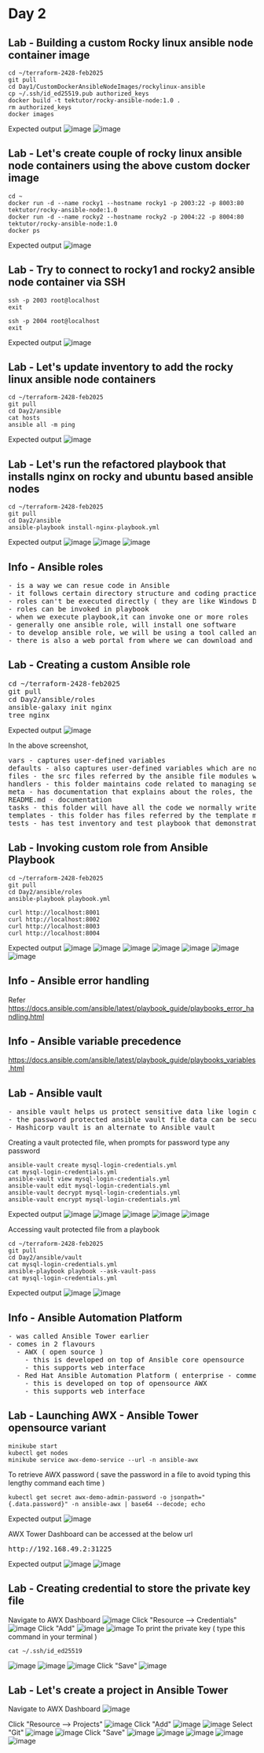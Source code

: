 # Day 2

## Lab - Building a custom Rocky linux ansible node container image
```
cd ~/terraform-2428-feb2025
git pull
cd Day1/CustomDockerAnsibleNodeImages/rockylinux-ansible
cp ~/.ssh/id_ed25519.pub authorized_keys
docker build -t tektutor/rocky-ansible-node:1.0 .
rm authorized_keys
docker images
```

Expected output
![image](https://github.com/user-attachments/assets/d49df2b4-f2bb-4d96-bae4-02fdbdcc9934)
![image](https://github.com/user-attachments/assets/86fa4f59-2ae3-4704-97b9-e95ad59397a4)


## Lab - Let's create couple of rocky linux ansible node containers using the above custom docker image
```
cd ~
docker run -d --name rocky1 --hostname rocky1 -p 2003:22 -p 8003:80 tektutor/rocky-ansible-node:1.0
docker run -d --name rocky2 --hostname rocky2 -p 2004:22 -p 8004:80 tektutor/rocky-ansible-node:1.0
docker ps
```

Expected output
![image](https://github.com/user-attachments/assets/0a769789-5ff5-4f4d-94b5-3e2d5e078c0b)

## Lab - Try to connect to rocky1 and rocky2 ansible node container via SSH
```
ssh -p 2003 root@localhost
exit

ssh -p 2004 root@localhost
exit
```

Expected output
![image](https://github.com/user-attachments/assets/162b811a-aab4-4696-8e0c-85645de10f6d)

## Lab - Let's update inventory to add the rocky linux ansible node containers
```
cd ~/terraform-2428-feb2025
git pull
cd Day2/ansible
cat hosts
ansible all -m ping
```

Expected output
![image](https://github.com/user-attachments/assets/c4c8270a-fc33-4970-9a2f-90f3738e9440)


## Lab - Let's run the refactored playbook that installs nginx on rocky and ubuntu based ansible nodes
```
cd ~/terraform-2428-feb2025
git pull
cd Day2/ansible
ansible-playbook install-nginx-playbook.yml
```

Expected output
![image](https://github.com/user-attachments/assets/b2fa4278-fac6-4317-899f-08e395f3998b)
![image](https://github.com/user-attachments/assets/9e30a343-72a9-44a9-b1b2-7c103e8b6520)
![image](https://github.com/user-attachments/assets/38e748af-754f-415f-9b04-69352d755373)

## Info - Ansible roles
<pre>
- is a way we can resue code in Ansible
- it follows certain directory structure and coding practices
- roles can't be executed directly ( they are like Windows DLL )
- roles can be invoked in playbook
- when we execute playbook,it can invoke one or more roles
- generally one ansible role, will install one software
- to develop ansible role, we will be using a tool called ansible-galaxy
- there is also a web portal from where we can download and use opensource roles written by community
</pre>

## Lab - Creating a custom Ansible role
<pre>
cd ~/terraform-2428-feb2025
git pull
cd Day2/ansible/roles
ansible-galaxy init nginx
tree nginx
</pre>

Expected output
![image](https://github.com/user-attachments/assets/476a7b87-f76b-46d9-8684-7317c0edb87f)

In the above screenshot,
<pre>
vars - captures user-defined variables
defaults - also captures user-defined variables which are normally read-only variables
files - the src files referred by the ansible file modules will be maintained here
handlers - this folder maintains code related to managing services, these tasks will be invoked based on some notifications
meta - has documentation that explains about the roles, the platforms(OS) supported by the roles, author, license under which the role is published
README.md - documentation
tasks - this folder will have all the code we normally write in an ansible playbook
templates - this folder has files referred by the template module
tests - has test inventory and test playbook that demonstrates on how one can invoke custom ansible role
</pre>

## Lab - Invoking custom role from Ansible Playbook
```
cd ~/terraform-2428-feb2025
git pull
cd Day2/ansible/roles
ansible-playbook playbook.yml

curl http://localhost:8001
curl http://localhost:8002
curl http://localhost:8003
curl http://localhost:8004
```

Expected output
![image](https://github.com/user-attachments/assets/c2c07f1c-b7a7-44b0-b540-1696b0398352)
![image](https://github.com/user-attachments/assets/1f3518f5-0ff0-412c-907a-46932949cc0a)
![image](https://github.com/user-attachments/assets/bf06652b-6845-45c3-809e-69538203afbc)
![image](https://github.com/user-attachments/assets/a3ffc956-04b7-47d0-bfbd-8b1ebb42d2c2)
![image](https://github.com/user-attachments/assets/6187c9de-584e-4e1d-bea8-5aba08e3b089)
![image](https://github.com/user-attachments/assets/306f8ed5-f5ac-4f98-8b54-d448d26b283f)
![image](https://github.com/user-attachments/assets/5d0fb005-8dba-48d4-ad10-592579ef46c4)

## Info - Ansible error handling
Refer https://docs.ansible.com/ansible/latest/playbook_guide/playbooks_error_handling.html

## Info - Ansible variable precedence
https://docs.ansible.com/ansible/latest/playbook_guide/playbooks_variables.html

## Lab - Ansible vault
<pre>
- ansible vault helps us protect sensitive data like login credentials, public/private keys, etc by encrypting with a password
- the password protected ansible vault file data can be securely accessed from playbooks
- Hashicorp vault is an alternate to Ansible vault
</pre>

Creating a vault protected file, when prompts for password type any password
```
ansible-vault create mysql-login-credentials.yml
cat mysql-login-credentials.yml
ansible-vault view mysql-login-credentials.yml
ansible-vault edit mysql-login-credentials.yml
ansible-vault decrypt mysql-login-credentials.yml
ansible-vault encrypt mysql-login-credentials.yml
```

Expected output
![image](https://github.com/user-attachments/assets/a0b70c3a-84c3-440d-9063-e7e7be5ea49d)
![image](https://github.com/user-attachments/assets/7692a7b5-f676-4c40-b3c0-ce6724723b5a)
![image](https://github.com/user-attachments/assets/555b6949-3eba-457c-8840-4baa92d425c7)
![image](https://github.com/user-attachments/assets/52a62bca-d116-484a-b303-d123dff9ce9e)
![image](https://github.com/user-attachments/assets/2ceb1285-7e65-4032-be0d-9b2976f2b720)


Accessing vault protected file from a playbook
```
cd ~/terraform-2428-feb2025
git pull
cd Day2/ansible/vault
cat mysql-login-credentials.yml
ansible-playbook playbook --ask-vault-pass
cat mysql-login-credentials.yml
```

Expected output
![image](https://github.com/user-attachments/assets/5655bd9d-f50a-4825-ae4b-b9093c083305)
![image](https://github.com/user-attachments/assets/56190462-a523-43b7-b114-aae0606d68c6)

## Info - Ansible Automation Platform
<pre>
- was called Ansible Tower earlier
- comes in 2 flavours
  - AWX ( open source )
    - this is developed on top of Ansible core opensource
    - this supports web interface
  - Red Hat Ansible Automation Platform ( enterprise - commercial product )
    - this is developed on top of opensource AWX
    - this supports web interface
</pre>

## Lab - Launching AWX - Ansible Tower opensource variant
```
minikube start
kubectl get nodes
minikube service awx-demo-service --url -n ansible-awx
```

To retrieve AWX password ( save the password in a file to avoid typing this lengthy command each time )
```
kubectl get secret awx-demo-admin-password -o jsonpath="{.data.password}" -n ansible-awx | base64 --decode; echo
```

Expected output
![image](https://github.com/user-attachments/assets/148c0187-52a5-40b8-af99-2beaa8391c36)

AWX Tower Dashboard can be accessed at the below url
<pre>
http://192.168.49.2:31225  
</pre>

Expected output
![image](https://github.com/user-attachments/assets/d4f5e833-2a2a-40e8-aee6-242004934de0)
![image](https://github.com/user-attachments/assets/3ab099d8-58b7-4523-a634-35437e289b94)

## Lab - Creating credential to store the private key file
Navigate to AWX Dashboard
![image](https://github.com/user-attachments/assets/3a203648-2d3f-43d1-8597-c3e7d043237b)
Click "Resource --> Credentials"
![image](https://github.com/user-attachments/assets/2b7246c9-4bf7-45d1-94aa-497d5d3c21fe)
Click "Add"
![image](https://github.com/user-attachments/assets/a8631719-e941-4715-80b5-5ed3b7d1ce8d)
![image](https://github.com/user-attachments/assets/cfdca274-081d-4d75-b134-cc873541bcac)
To print the private key ( type this command in your terminal )
```
cat ~/.ssh/id_ed25519
```
![image](https://github.com/user-attachments/assets/cfd87474-634e-46b6-bdfe-c805ad2c3cde)
![image](https://github.com/user-attachments/assets/b8b2646b-ae5a-4189-9692-97d890476896)
![image](https://github.com/user-attachments/assets/186e739f-a9b8-4260-9059-e623c40b4dff)
Click "Save"
![image](https://github.com/user-attachments/assets/a8127662-542c-403e-8917-38abc4631227)

## Lab - Let's create a project in Ansible Tower
Navigate to AWX Dashboard
![image](https://github.com/user-attachments/assets/3a203648-2d3f-43d1-8597-c3e7d043237b)

Click "Resource --> Projects"
![image](https://github.com/user-attachments/assets/e8d12363-73b5-4ad0-ab83-dfa51a15f437)
Click "Add"
![image](https://github.com/user-attachments/assets/4a3fd653-53af-4a76-a113-fa7a3a1ac53d)
![image](https://github.com/user-attachments/assets/111ab649-4f27-4669-81ac-51f81451c234)
Select "Git"
![image](https://github.com/user-attachments/assets/b89b0667-e1aa-43c2-a6ff-d9f6b6a63296)
![image](https://github.com/user-attachments/assets/05db3e4b-4cd2-43e0-8406-67cf779ee202)
Click "Save"
![image](https://github.com/user-attachments/assets/b7c949cb-02e2-42be-85b2-1f9d43a22504)
![image](https://github.com/user-attachments/assets/6489c52b-b7c6-4010-88eb-7f3595d6f28c)
![image](https://github.com/user-attachments/assets/c607344b-bfe8-40db-9b04-6fa92721d6e6)
![image](https://github.com/user-attachments/assets/27ad7838-c423-45cf-996b-278e91df0d05)
![image](https://github.com/user-attachments/assets/6745431e-9059-4a3c-9604-066e85cf744b)
